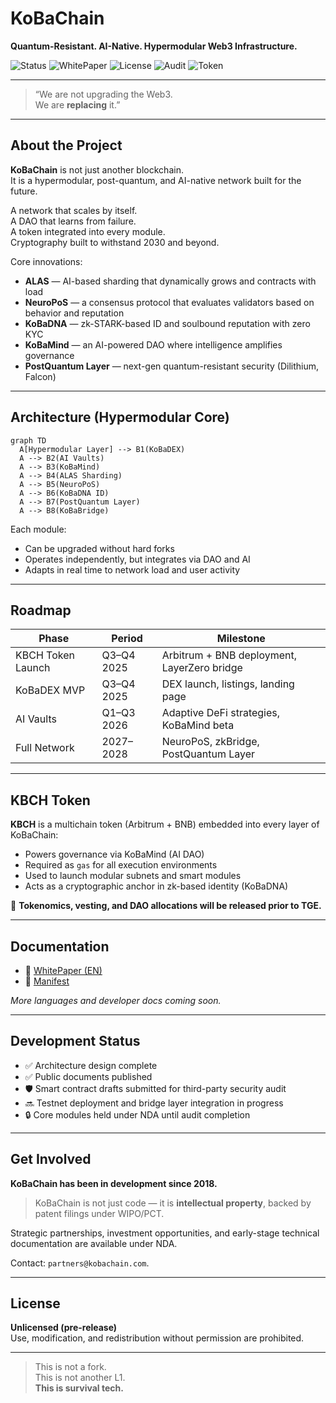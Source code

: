# KoBaChain  
**Quantum-Resistant. AI-Native. Hypermodular Web3 Infrastructure.**

![Status](https://img.shields.io/badge/status-architecture--phase-blue.svg)
![WhitePaper](https://img.shields.io/badge/docs-WhitePaper-brightgreen.svg)
![License](https://img.shields.io/badge/license-TBD-yellow.svg)
![Audit](https://img.shields.io/badge/audit-in--progress-orange.svg)
![Token](https://img.shields.io/badge/token-KBCH-grey.svg)

---

> “We are not upgrading the Web3.  
> We are **replacing** it.”

---

## About the Project

**KoBaChain** is not just another blockchain.  
It is a hypermodular, post-quantum, and AI-native network built for the future.

A network that scales by itself.  
A DAO that learns from failure.  
A token integrated into every module.  
Cryptography built to withstand 2030 and beyond.

Core innovations:
- **ALAS** — AI-based sharding that dynamically grows and contracts with load
- **NeuroPoS** — a consensus protocol that evaluates validators based on behavior and reputation
- **KoBaDNA** — zk-STARK-based ID and soulbound reputation with zero KYC
- **KoBaMind** — an AI-powered DAO where intelligence amplifies governance
- **PostQuantum Layer** — next-gen quantum-resistant security (Dilithium, Falcon)

---

## Architecture (Hypermodular Core)

```mermaid
graph TD
  A[Hypermodular Layer] --> B1(KoBaDEX)
  A --> B2(AI Vaults)
  A --> B3(KoBaMind)
  A --> B4(ALAS Sharding)
  A --> B5(NeuroPoS)
  A --> B6(KoBaDNA ID)
  A --> B7(PostQuantum Layer)
  A --> B8(KoBaBridge)
```

Each module:
- Can be upgraded without hard forks
- Operates independently, but integrates via DAO and AI
- Adapts in real time to network load and user activity

---

## Roadmap

| Phase                | Period       | Milestone                              |
|----------------------|--------------|----------------------------------------|
| KBCH Token Launch  | Q3–Q4 2025   | Arbitrum + BNB deployment, LayerZero bridge |
| KoBaDEX MVP        | Q3–Q4 2025   | DEX launch, listings, landing page     |
| AI Vaults          | Q1–Q3 2026   | Adaptive DeFi strategies, KoBaMind beta |
| Full Network       | 2027–2028    | NeuroPoS, zkBridge, PostQuantum Layer  |

---

## KBCH Token

**KBCH** is a multichain token (Arbitrum + BNB) embedded into every layer of KoBaChain:

- Powers governance via KoBaMind (AI DAO)
- Required as `gas` for all execution environments
- Used to launch modular subnets and smart modules
- Acts as a cryptographic anchor in zk-based identity (KoBaDNA)

📌 **Tokenomics, vesting, and DAO allocations will be released prior to TGE.**

---

## Documentation

- 📘 [WhitePaper (EN)](./docs/WP_EN.pdf)  
- 📙 [Manifest](./docs/Manifest.pdf)

_More languages and developer docs coming soon._

---

## Development Status

- ✅ Architecture design complete  
- ✅ Public documents published  
- 🛡 Smart contract drafts submitted for third-party security audit  
- 🔜 Testnet deployment and bridge layer integration in progress  
- 🔒 Core modules held under NDA until audit completion  

---

## Get Involved

**KoBaChain has been in development since 2018.**  
> KoBaChain is not just code — it is **intellectual property**, backed by patent filings under WIPO/PCT.

Strategic partnerships, investment opportunities, and early-stage technical documentation are available under NDA.

Contact: `partners@kobachain.com`.

---

## License

**Unlicensed (pre-release)**  
Use, modification, and redistribution without permission are prohibited.

---

> This is not a fork.  
> This is not another L1.  
> **This is survival tech.**
